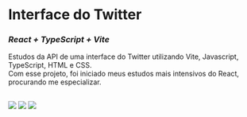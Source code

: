 # Interface do Twitter
### _React + TypeScript + Vite_

Estudos da API de uma interface do Twitter utilizando Vite, Javascript, TypeScript, HTML e CSS.
<br>
Com esse projeto, foi iniciado meus estudos mais intensivos do React, procurando me especializar.

##

<div>

   <img src="https://img.shields.io/badge/react-%2320232a.svg?style=for-the-badge&logo=react&logoColor=%2361DAFB" />
   <img src="https://img.shields.io/badge/typescript-%23007ACC.svg?style=for-the-badge&logo=typescript&logoColor=white" />
   <img src="https://img.shields.io/badge/vite-%23646CFF.svg?style=for-the-badge&logo=vite&logoColor=white" />

</div>